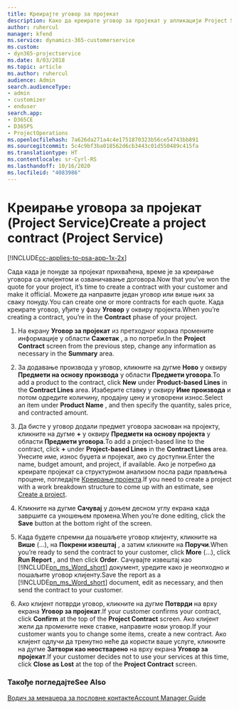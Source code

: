 ```yaml
---
title: Креирајте уговор за пројекат
description: Како да креирате уговор за пројекат у апликацији Project Service
author: ruhercul
manager: kfend
ms.service: dynamics-365-customerservice
ms.custom:
- dyn365-projectservice
ms.date: 8/03/2018
ms.topic: article
ms.author: ruhercul
audience: Admin
search.audienceType:
- admin
- customizer
- enduser
search.app:
- D365CE
- D365PS
- ProjectOperations
ms.openlocfilehash: 7a626da271a4c4e1751870323b56ce54743bb891
ms.sourcegitcommit: 5c4c9bf3ba018562d6cb3443c01d550489c415fa
ms.translationtype: HT
ms.contentlocale: sr-Cyrl-RS
ms.lasthandoff: 10/16/2020
ms.locfileid: "4083986"
---
```

# <a name="create-a-project-contract-project-service"></a><span data-ttu-id="28918-103">Креирање уговора за пројекат (Project Service)</span><span class="sxs-lookup"><span data-stu-id="28918-103">Create a project contract (Project Service)</span></span>

[!INCLUDE[cc-applies-to-psa-app-1x-2x](../includes/cc-applies-to-psa-app-1x-2x.md)]

<span data-ttu-id="28918-104">Сада када је понуде за пројекат прихваћена, време је за креирање уговора са клијентом и озваничавање договора.</span><span class="sxs-lookup"><span data-stu-id="28918-104">Now that you’ve won the quote for your project, it’s time to create a contract with your customer and make it official.</span></span> <span data-ttu-id="28918-105">Можете да направите један уговор или више њих за сваку понуду.</span><span class="sxs-lookup"><span data-stu-id="28918-105">You can create one or more contracts for each quote.</span></span> <span data-ttu-id="28918-106">Када креирате уговор, уђите у фазу **Уговор** у оквиру пројекта.</span><span class="sxs-lookup"><span data-stu-id="28918-106">When you’re creating a contract, you’re in the **Contract** phase of your project.</span></span>  
  
1. <span data-ttu-id="28918-107">На екрану **Уговор за пројекат** из претходног корака промените информације у области **Сажетак** , а по потреби.</span><span class="sxs-lookup"><span data-stu-id="28918-107">In the **Project Contract** screen from the previous step, change any information as necessary in the **Summary** area.</span></span>  
  
2. <span data-ttu-id="28918-108">За додавање производа у уговор, кликните на дугме **Ново** у оквиру **Предмети на основу производа** у области **Предмети уговора**.</span><span class="sxs-lookup"><span data-stu-id="28918-108">To add a product to the contract, click **New** under **Product-based Lines** in the **Contract Lines** area.</span></span> <span data-ttu-id="28918-109">Изаберите ставку у оквиру **Име производа** и потом одредите количину, продајну цену и уговорени износ.</span><span class="sxs-lookup"><span data-stu-id="28918-109">Select an item under **Product Name** , and then specify the quantity, sales price, and contracted amount.</span></span>  
  
3. <span data-ttu-id="28918-110">Да бисте у уговор додали предмет уговора заснован на пројекту, кликните на дугме **+** у оквиру **Предмети на основу пројекта** у области **Предмети уговора**.</span><span class="sxs-lookup"><span data-stu-id="28918-110">To add a project-based line to the contract, click **+** under **Project-based Lines** in the **Contract Lines** area.</span></span> <span data-ttu-id="28918-111">Унесите име, износ буџета и пројекат, ако су доступни.</span><span class="sxs-lookup"><span data-stu-id="28918-111">Enter the name, budget amount, and project, if available.</span></span> <span data-ttu-id="28918-112">Ако је потребно да креирате пројекат са структурном анализом посла ради прављења процене, погледајте [Креирање пројекта](../psa/create-project.md).</span><span class="sxs-lookup"><span data-stu-id="28918-112">If you need to create a project with a work breakdown structure to come up with an estimate, see [Create a project](../psa/create-project.md).</span></span>  
  
4. <span data-ttu-id="28918-113">Кликните на дугме **Сачувај** у доњем десном углу екрана када завршите са уношењем промена.</span><span class="sxs-lookup"><span data-stu-id="28918-113">When you’re done editing, click the **Save** button at the bottom right of the screen.</span></span>  
  
5. <span data-ttu-id="28918-114">Када будете спремни да пошаљете уговор клијенту, кликните на **Више** (...), на **Покрени извештај** , а затим кликните на **Поручи**.</span><span class="sxs-lookup"><span data-stu-id="28918-114">When you’re ready to send the contract to your customer, click **More** (…), click **Run Report** , and then click **Order**.</span></span> <span data-ttu-id="28918-115">Сачувајте извештај као [!INCLUDE[pn_ms_Word_short](../includes/pn-ms-word-short.md)] документ, уредите како је неопходно и пошаљите уговор клијенту.</span><span class="sxs-lookup"><span data-stu-id="28918-115">Save the report as a [!INCLUDE[pn_ms_Word_short](../includes/pn-ms-word-short.md)] document, edit as necessary, and then send the contract to your customer.</span></span>  
  
6. <span data-ttu-id="28918-116">Ако клијент потврди уговор, кликните на дугме **Потврди** на врху екрана **Уговор за пројекат**.</span><span class="sxs-lookup"><span data-stu-id="28918-116">If your customer confirms your contract, click **Confirm** at the top of the **Project Contract** screen.</span></span> <span data-ttu-id="28918-117">Ако клијент жели да промените неке ставке, направите нови уговор.</span><span class="sxs-lookup"><span data-stu-id="28918-117">If your customer wants you to change some items, create a new contract.</span></span> <span data-ttu-id="28918-118">Ако клијент одлучи да тренутно неће да користи ваше услуге, кликните на дугме **Затвори као неостварено** на врху екрана **Уговор за пројекат**.</span><span class="sxs-lookup"><span data-stu-id="28918-118">If your customer decides not to use your services at this time, click **Close as Lost** at the top of the **Project Contract** screen.</span></span>  
  
### <a name="see-also"></a><span data-ttu-id="28918-119">Такође погледајте</span><span class="sxs-lookup"><span data-stu-id="28918-119">See Also</span></span>  
 [<span data-ttu-id="28918-120">Водич за менаџера за пословне контакте</span><span class="sxs-lookup"><span data-stu-id="28918-120">Account Manager Guide</span></span>](../psa/account-manager-guide.md)
